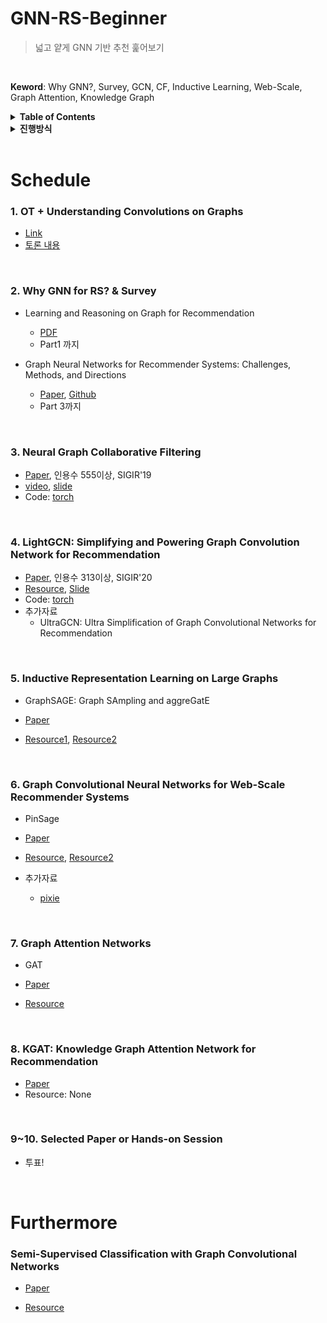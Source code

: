 # GNN-RS-Beginner
> 넓고 얕게 GNN 기반 추천 훑어보기
<br>

**Keword**: Why GNN?, Survey, GCN, CF, Inductive Learning, Web-Scale, Graph Attention, Knowledge Graph


<details>
<summary><strong>Table of Contents</strong></summary>

- [Schedule](#schedule)
  * [1. OT + Understanding Convolutions on Graphs](#1-ot--understanding-convolutions-on-graphs)
  * [2. Why GNN for RS? &amp; Survey](#2-why-gnn-for-rs--survey)
  * [3. Neural Graph Collaborative Filtering](#3-neural-graph-collaborative-filtering)
  * [4. LightGCN: Simplifying and Powering Graph Convolution Network for Recommendation](#4-lightgcn-simplifying-and-powering-graph-convolution-network-for-recommendation)
  * [5. Inductive Representation Learning on Large Graphs](#5-inductive-representation-learning-on-large-graphs)
  * [6. Graph Convolutional Neural Networks for Web-Scale Recommender Systems](#6-graph-convolutional-neural-networks-for-web-scale-recommender-systems)
  * [7. Graph Attention Networks](#7-graph-attention-networks)
  * [8. KGAT: Knowledge Graph Attention Network for Recommendation](#8-kgat-knowledge-graph-attention-network-for-recommendation)
  * [9~10. Selected Paper or Hands-on Session](#910-selected-paper-or-hands-on-session)
* [Furthermore](#furthermore)
</details>
<details>
<summary><strong>진행방식</strong></summary>
 
- Resource를 각자 보고 옵니다. 1, 2주차를 제외하고는 논문은 읽고 오지 않아도 됩니다.
- 사전에 질문이나 이야기해볼 거리를 Issue에 남깁니다.
- 전체적으로 이해가 안 갈 경우 사전에 신청받아 자세한 설명을 하는 시간을 갖습니다.
- 진행 시간은 1시간을 기본으로 합니다.
- 4주차, 8주차에는 참고할만한 영상이 없습니다. 지원자를 받아 발표 영상을 사전에 만듭니다.
- 9~10주차에는 
  - 2주차에 본 Survey에 소개된 분야에서 관심 있는 주제를 지원자를 받아 발표하거나
  - *[PyTorch Geometric](https://pytorch-geometric.readthedocs.io/en/latest/)*, *[TensorFlow GNN](https://github.com/tensorflow/gnn)*, *[DEEP GRAPH LIBRARY](https://www.dgl.ai)* 핸즈온 세션을 진행합니다.

- 진행에 대한 구성원의 의견을 적극적으로 반영합니다.

</details>

<br>

# Schedule

### 1. OT + Understanding Convolutions on Graphs

- [Link](https://distill.pub/2021/understanding-gnns/)
- [토론 내용](https://github.com/RS-KR/GNN-RS-Beginner/labels/understanding-gnns)

<br>

### 2. Why GNN for RS? & Survey

- Learning and Reasoning on Graph for Recommendation
  - [PDF](https://next-nus.github.io/slides/tuto-cikm2019-public.pdf?fbclid=IwAR2hkJIQBsav5KalKqLQ3oBiIXfvbJ5-h5zxsydeHxjGQ5mvxxF_WuV-jNw)
  - Part1 까지

- Graph Neural Networks for Recommender Systems: Challenges, Methods, and Directions
  - [Paper](https://arxiv.org/abs/2109.12843), [Github](https://github.com/tsinghua-fib-lab/GNN-Recommender-Systems?fbclid=IwAR0e-32RP3Tx2SxpZJUM5FMNfO1NGE-sW4inVPfM1Q5nGCEiSOU2MJL0vfw#Recommendation-Stages)
  - Part 3까지

<br>

### 3. Neural Graph Collaborative Filtering

- [Paper](https://arxiv.org/abs/1905.08108), 인용수 555이상, SIGIR'19
- [video](https://www.youtube.com/watch?v=ce0LrvVblCU), [slide](https://www.slideshare.net/taeseonryu/neural-graph-collaborative-filtering-paper-review?qid=de05d94d-a9ab-4565-b21e-19ce6937f028&v=&b=&from_search=9)
- Code: [torch](https://github.com/RUCAIBox/RecBole/blob/master/recbole/model/general_recommender/ngcf.py)

<br>

### 4. LightGCN: Simplifying and Powering Graph Convolution Network for Recommendation

- [Paper](https://arxiv.org/abs/2002.02126), 인용수 313이상, SIGIR'20
- [Resource](https://www.youtube.com/watch?v=5Wy-DL6tdkU&list=PLk2rTgnuPEyL80AjiSbCZLkivdUBWEMRV), [Slide](https://www.slideshare.net/ceradam/paperreview-lightgcn-simplifying-and-powering-graph-convolution-network-for-recommendation)
- Code: [torch](https://github.com/RUCAIBox/RecBole/blob/master/recbole/model/general_recommender/lightgcn.py)
- 추가자료
  - UltraGCN: Ultra Simplification of Graph Convolutional Networks for Recommendation

<br>

### 5. Inductive Representation Learning on Large Graphs

- GraphSAGE: Graph SAmpling and aggreGatE

- [Paper](https://arxiv.org/abs/1706.02216)
- [Resource1](https://www.youtube.com/watch?v=rGn3bmoxnJU), [Resource2](https://www.youtube.com/watch?v=y52qSiGOhbs)

<br>

### 6. Graph Convolutional Neural Networks for Web-Scale Recommender Systems

- PinSage

- [Paper](https://arxiv.org/abs/1806.01973)

- [Resource](https://www.youtube.com/watch?v=ZFz6f3ObPys), [Resource2](https://www.youtube.com/watch?v=y52qSiGOhbs)
- 추가자료
  - [pixie](https://www.youtube.com/watch?v=qTfeWt95EmQ)

<br>

### 7. Graph Attention Networks

- GAT

- [Paper](https://arxiv.org/abs/1710.10903)
- [Resource](https://www.youtube.com/watch?v=shdNuppfClU)

<br>

### 8. KGAT: Knowledge Graph Attention Network for Recommendation

- [Paper](https://arxiv.org/abs/1905.07854)
- Resource: None

<br>

### 9~10. Selected Paper or Hands-on Session

- 투표!

<br>

# Furthermore

### Semi-Supervised Classification with Graph Convolutional Networks

- [Paper](https://openreview.net/forum?id=SJU4ayYgl)

- [Resource](https://www.youtube.com/watch?v=F-JPKccMP7k)
